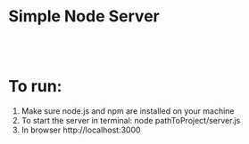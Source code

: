 # Simple Node Server
<br><br>
# To run:
1) Make sure node.js and npm are installed on your machine 
2) To start the server in terminal: node pathToProject/server.js
3) In browser http://localhost:3000
